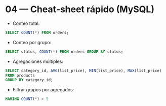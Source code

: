 # 04 — Cheat‑sheet rápido (MySQL)

- Conteo total:
```sql
SELECT COUNT(*) FROM orders;
```

- Conteo por grupo:
```sql
SELECT status, COUNT(*) FROM orders GROUP BY status;
```

- Agregaciones múltiples:
```sql
SELECT category_id, AVG(list_price), MIN(list_price), MAX(list_price)
FROM products
GROUP BY category_id;
```

- Filtrar grupos por agregados:
```sql
HAVING COUNT(*) > 5
```

